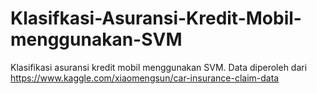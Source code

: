 # Klasifkasi-Asuransi-Kredit-Mobil-menggunakan-SVM
Klasifikasi asuransi kredit mobil menggunakan SVM. 
Data diperoleh dari https://www.kaggle.com/xiaomengsun/car-insurance-claim-data
